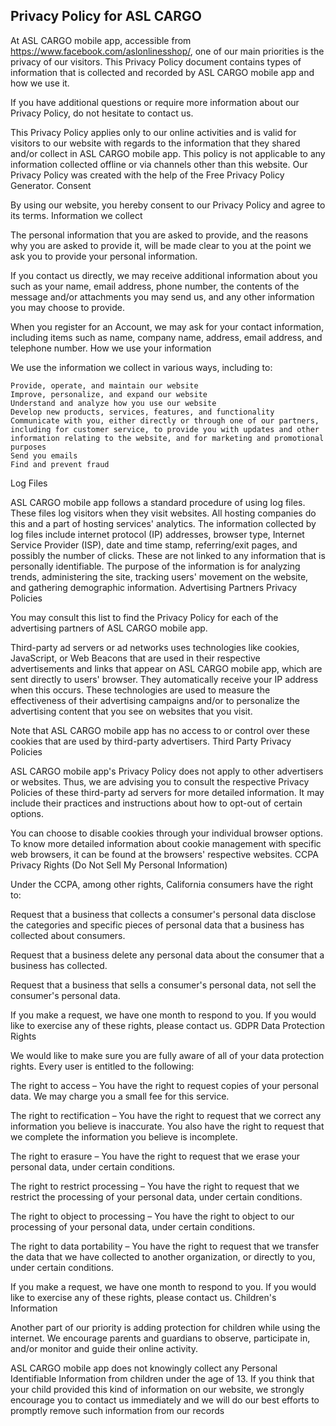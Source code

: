 ## Privacy Policy for ASL CARGO
At ASL CARGO mobile app, accessible from https://www.facebook.com/aslonlinesshop/, one of our main priorities is the privacy of our visitors. This Privacy Policy document contains types of information that is collected and recorded by ASL CARGO mobile app and how we use it.

If you have additional questions or require more information about our Privacy Policy, do not hesitate to contact us.

This Privacy Policy applies only to our online activities and is valid for visitors to our website with regards to the information that they shared and/or collect in ASL CARGO mobile app. This policy is not applicable to any information collected offline or via channels other than this website. Our Privacy Policy was created with the help of the Free Privacy Policy Generator.
Consent

By using our website, you hereby consent to our Privacy Policy and agree to its terms.
Information we collect

The personal information that you are asked to provide, and the reasons why you are asked to provide it, will be made clear to you at the point we ask you to provide your personal information.

If you contact us directly, we may receive additional information about you such as your name, email address, phone number, the contents of the message and/or attachments you may send us, and any other information you may choose to provide.

When you register for an Account, we may ask for your contact information, including items such as name, company name, address, email address, and telephone number.
How we use your information

We use the information we collect in various ways, including to:

    Provide, operate, and maintain our website
    Improve, personalize, and expand our website
    Understand and analyze how you use our website
    Develop new products, services, features, and functionality
    Communicate with you, either directly or through one of our partners, including for customer service, to provide you with updates and other information relating to the website, and for marketing and promotional purposes
    Send you emails
    Find and prevent fraud

Log Files

ASL CARGO mobile app follows a standard procedure of using log files. These files log visitors when they visit websites. All hosting companies do this and a part of hosting services' analytics. The information collected by log files include internet protocol (IP) addresses, browser type, Internet Service Provider (ISP), date and time stamp, referring/exit pages, and possibly the number of clicks. These are not linked to any information that is personally identifiable. The purpose of the information is for analyzing trends, administering the site, tracking users' movement on the website, and gathering demographic information.
Advertising Partners Privacy Policies

You may consult this list to find the Privacy Policy for each of the advertising partners of ASL CARGO mobile app.

Third-party ad servers or ad networks uses technologies like cookies, JavaScript, or Web Beacons that are used in their respective advertisements and links that appear on ASL CARGO mobile app, which are sent directly to users' browser. They automatically receive your IP address when this occurs. These technologies are used to measure the effectiveness of their advertising campaigns and/or to personalize the advertising content that you see on websites that you visit.

Note that ASL CARGO mobile app has no access to or control over these cookies that are used by third-party advertisers.
Third Party Privacy Policies

ASL CARGO mobile app's Privacy Policy does not apply to other advertisers or websites. Thus, we are advising you to consult the respective Privacy Policies of these third-party ad servers for more detailed information. It may include their practices and instructions about how to opt-out of certain options.

You can choose to disable cookies through your individual browser options. To know more detailed information about cookie management with specific web browsers, it can be found at the browsers' respective websites.
CCPA Privacy Rights (Do Not Sell My Personal Information)

Under the CCPA, among other rights, California consumers have the right to:

Request that a business that collects a consumer's personal data disclose the categories and specific pieces of personal data that a business has collected about consumers.

Request that a business delete any personal data about the consumer that a business has collected.

Request that a business that sells a consumer's personal data, not sell the consumer's personal data.

If you make a request, we have one month to respond to you. If you would like to exercise any of these rights, please contact us.
GDPR Data Protection Rights

We would like to make sure you are fully aware of all of your data protection rights. Every user is entitled to the following:

The right to access – You have the right to request copies of your personal data. We may charge you a small fee for this service.

The right to rectification – You have the right to request that we correct any information you believe is inaccurate. You also have the right to request that we complete the information you believe is incomplete.

The right to erasure – You have the right to request that we erase your personal data, under certain conditions.

The right to restrict processing – You have the right to request that we restrict the processing of your personal data, under certain conditions.

The right to object to processing – You have the right to object to our processing of your personal data, under certain conditions.

The right to data portability – You have the right to request that we transfer the data that we have collected to another organization, or directly to you, under certain conditions.

If you make a request, we have one month to respond to you. If you would like to exercise any of these rights, please contact us.
Children's Information

Another part of our priority is adding protection for children while using the internet. We encourage parents and guardians to observe, participate in, and/or monitor and guide their online activity.

ASL CARGO mobile app does not knowingly collect any Personal Identifiable Information from children under the age of 13. If you think that your child provided this kind of information on our website, we strongly encourage you to contact us immediately and we will do our best efforts to promptly remove such information from our records
